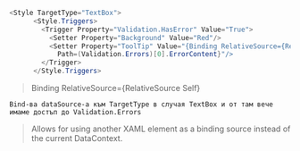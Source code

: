 ```c#
<Style TargetType="TextBox">     
      <Style.Triggers>
        <Trigger Property="Validation.HasError" Value="True">
          <Setter Property="Background" Value="Red"/>
          <Setter Property="ToolTip" Value="{Binding RelativeSource={RelativeSource Self},
            Path=(Validation.Errors)[0].ErrorContent}"/>
        </Trigger>
      </Style.Triggers>
```
> Binding RelativeSource={RelativeSource Self}
```
Bind-ва dataSource-a към TargetType в случая TextBox и от там вече имаме достъп до Validation.Errors
```
> Allows for using another XAML element as a binding source instead of the current DataContext.
